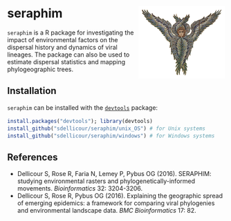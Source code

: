seraphim <img src="unix_OS/man/logo_seraphim.png" align="right" alt="" width="200" />
===============

`seraphim` is a R package for investigating the impact of environmental factors on the dispersal history and dynamics of viral lineages. The package can also be used to estimate dispersal statistics and mapping phylogeographic trees.

## Installation
`seraphim` can be installed with the [`devtools`](https://github.com/hadley/devtools) package:
```R
install.packages("devtools"); library(devtools)
install_github("sdellicour/seraphim/unix_OS") # for Unix systems
install_github("sdellicour/seraphim/windows") # for Windows systems
```

## References
* Dellicour S, Rose R, Faria N, Lemey P, Pybus OG (2016). SERAPHIM: studying environmental rasters and phylogenetically-informed movements. _Bioinformatics_ 32: 3204-3206.
* Dellicour S, Rose R, Pybus OG (2016). Explaining the geographic spread of emerging epidemics: a framework for comparing viral phylogenies and environmental landscape data. _BMC Bioinformatics_ 17: 82.
